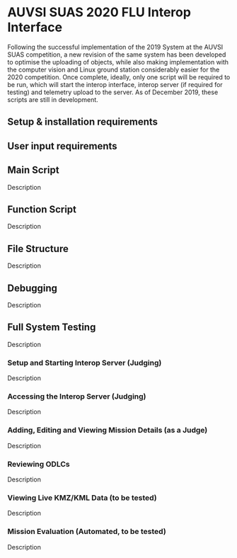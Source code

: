 # AUVSI SUAS 2020 FLU Interop Interface
Following the successful implementation of the 2019 System at the AUVSI SUAS competition, a new revision of the same system has been developed to optimise the uploading of objects, while also making implementation with the computer vision and Linux ground station considerably easier for the 2020 competition. Once complete, ideally, only one script will be required to be run, which will start the interop interface, interop server (if required for testing) and telemetry upload to the server. As of December 2019, these scripts are still in development.

## Setup & installation requirements


## User input requirements


## Main Script
Description

## Function Script
Description

## File Structure
Description

## Debugging
Description

## Full System Testing
Description

### Setup and Starting Interop Server (Judging)
Description

### Accessing the Interop Server (Judging)
Description

### Adding, Editing and Viewing Mission Details (as a Judge)
Description

### Reviewing ODLCs
Description

### Viewing Live KMZ/KML Data (to be tested)
Description

### Mission Evaluation (Automated, to be tested)
Description
